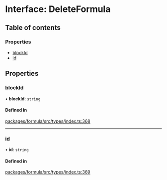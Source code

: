 # Interface: DeleteFormula

## Table of contents

### Properties

- [blockId](DeleteFormula.md#blockid)
- [id](DeleteFormula.md#id)

## Properties

### <a id="blockid" name="blockid"></a> blockId

• **blockId**: `string`

#### Defined in

[packages/formula/src/types/index.ts:368](https://github.com/mashcard/mashcard/blob/main/packages/formula/src/types/index.ts#L368)

---

### <a id="id" name="id"></a> id

• **id**: `string`

#### Defined in

[packages/formula/src/types/index.ts:369](https://github.com/mashcard/mashcard/blob/main/packages/formula/src/types/index.ts#L369)

